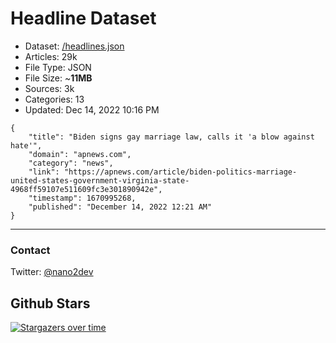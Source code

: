 # Headline Dataset

- Dataset: [/headlines.json](https://raw.githubusercontent.com/fwd/news/master/headlines.json) 
- Articles: 29k
- File Type: JSON
- File Size: ~**11MB**
- Sources: 3k
- Categories: 13
- Updated: Dec 14, 2022 10:16 PM

```
{
    "title": "Biden signs gay marriage law, calls it 'a blow against hate'",
    "domain": "apnews.com",
    "category": "news",
    "link": "https://apnews.com/article/biden-politics-marriage-united-states-government-virginia-state-4968ff59107e511609fc3e301890942e",
    "timestamp": 1670995268,
    "published": "December 14, 2022 12:21 AM"
}
```

---

### Contact 

Twitter: [@nano2dev](https://twitter.com/nano2dev)

## Github Stars

[![Stargazers over time](https://starchart.cc/fwd/news.svg)](https://starchart.cc/fwd/news)
